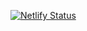 [![Netlify Status](https://api.netlify.com/api/v1/badges/ee6aacfb-1580-4609-8f84-3133861c5c98/deploy-status)](https://app.netlify.com/sites/ramoneurs-normands/deploys)
